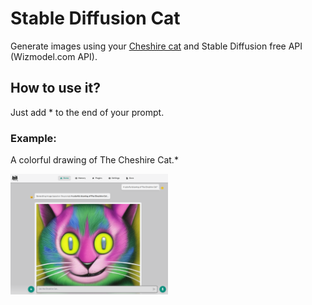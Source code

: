 # Stable Diffusion Cat

Generate images using your [Cheshire cat](https://github.com/cheshire-cat-ai/core) and Stable Diffusion free API (Wizmodel.com API).

## How to use it?
Just add * to the end of your prompt.
### Example:
A colorful drawing of The Cheshire Cat.*

<img width="50%" src="https://raw.githubusercontent.com/pazoff/Stable-Diffusion-Cat/main/Stable-Diffusion-Cat-Demo.png">


